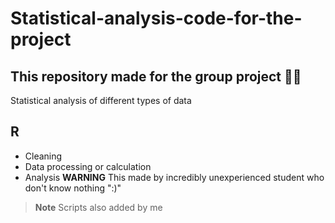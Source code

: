 # Statistical-analysis-code-for-the-project
## This repository made for the group project 👨‍🎓
Statistical analysis of different types of data
## R
+ Cleaning
+ Data processing or calculation
+ Analysis
**WARNING**
 This made by incredibly unexperienced student who don't know nothing ":)"

> **Note**
> Scripts also added by me
